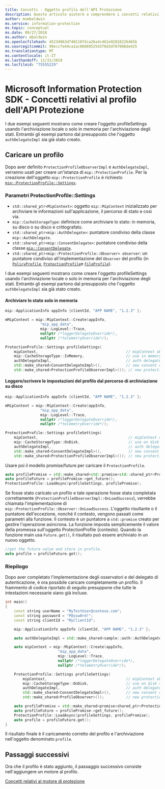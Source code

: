 ```yaml
---
title: Concetti - Oggetto profilo dell'API Protezione
description: Questo articolo aiuterà a comprendere i concetti relativi all'oggetto profilo dell'API Protezione, che viene creato durante l'inizializzazione dell'applicazione.
author: msmbaldwin
ms.service: information-protection
ms.topic: conceptual
ms.date: 09/27/2018
ms.author: mbaldwin
ms.openlocfilehash: 45234963d7401107dca26a4c461e92818226465b
ms.sourcegitcommit: 99eccfe44ca1ac0606952543f6d3d767088de425
ms.translationtype: MT
ms.contentlocale: it-IT
ms.lasthandoff: 12/31/2019
ms.locfileid: "75555229"
---
```

# <a name="microsoft-information-protection-sdk---protection-api-profile-concepts"></a>Microsoft Information Protection SDK - Concetti relativi al profilo dell'API Protezione

I due esempi seguenti mostrano come creare l'oggetto profileSettings usando l'archiviazione locale o solo in memoria per l'archiviazione degli stati. Entrambi gli esempi partono dal presupposto che l'oggetto `authDelegateImpl` sia già stato creato.

## <a name="load-a-profile"></a>Caricare un profilo

Dopo aver definito `ProtectionProfileObserverImpl` e `AuthDelegateImpl`, verranno usati per creare un'istanza di `mip::ProtectionProfile`. Per la creazione dell'oggetto `mip::ProtectionProfile` è richiesto [`mip::ProtectionProfile::Settings`](reference/class_mip_ProtectionProfile_settings.md).

### <a name="protectionprofilesettings-parameters"></a>Parametri ProtectionProfile::Settings

- `std::shared_ptr<MipContext>`: oggetto `mip::MipContext` inizializzato per archiviare le informazioni sull'applicazione, il percorso di stato e così via.
- `mip::CacheStorageType`: definisce come archiviare lo stato: in memoria, su disco o su disco e crittografato.
- `std::shared_ptr<mip::AuthDelegate>`: puntatore condiviso della classe `mip::AuthDelegate`.
- `std::shared_ptr<mip::ConsentDelegate>`: puntatore condiviso della classe [`mip::ConsentDelegate`](reference/class_mip_consentdelegate.md).
- `std::shared_ptr<mip::ProtectionProfile::Observer> observer`: un puntatore condiviso all'implementazione del `Observer` del profilo (in [`PolicyProfile`](reference/class_mip_policyprofile_observer.md), [`ProtectionProfile`](reference/class_mip_protectionprofile_observer.md)e [`FileProfile`](reference/class_mip_fileprofile_observer.md)).

I due esempi seguenti mostrano come creare l'oggetto profileSettings usando l'archiviazione locale o solo in memoria per l'archiviazione degli stati. Entrambi gli esempi partono dal presupposto che l'oggetto `authDelegateImpl` sia già stato creato.

#### <a name="store-state-in-memory-only"></a>Archiviare lo stato solo in memoria

```cpp
mip::ApplicationInfo appInfo {clientId, "APP NAME", "1.2.3" };

mMipContext = mip::MipContext::Create(appInfo,
                "mip_app_data",
                mip::LogLevel::Trace,
                nullptr /*loggerDelegateOverride*/,
                nullptr /*telemetryOverride*/);

ProtectionProfile::Settings profileSettings(
    mipContext,                                        // mipContext object
    mip::CacheStorageType::InMemory,                   // use in memory storage
    authDelegateImpl,                                  // auth delegate object
    std::make_shared<ConsentDelegateImpl>(),           // new consent delegate
    std::make_shared<ProtectionProfileObserverImpl>()); // new protection profile observer
```

#### <a name="readwrite-profile-settings-from-storage-path-on-disk"></a>Leggere/scrivere le impostazioni del profilo dal percorso di archiviazione su disco

```cpp
mip::ApplicationInfo appInfo {clientId, "APP NAME", "1.2.3" };

mMipContext = mip::MipContext::Create(appInfo,
                "mip_app_data",
                mip::LogLevel::Trace,
                nullptr /*loggerDelegateOverride*/,
                nullptr /*telemetryOverride*/);

ProtectionProfile::Settings profileSettings(
    mipContext,                                         // mipContext object
    mip::CacheStorageType::OnDisk,                      // use on disk storage
    authDelegateImpl,                                   // auth delegate object
    std::make_shared<ConsentDelegateImpl>(),            // new consent delegate
    std::make_shared<ProtectionProfileObserverImpl>()); // new protection profile
```

Usare poi il modello promise/future per caricare il `ProtectionProfile`.

```cpp
auto profilePromise = std::make_shared<std::promise<std::shared_ptr<ProtectionProfile>>>();
auto profileFuture = profilePromise->get_future();
ProtectionProfile::LoadAsync(profileSettings, profilePromise);
```

Se fosse stato caricato un profilo e tale operazione fosse stata completata correttamente (`ProtectionProfileObserverImpl::OnLoadSuccess`), verrebbe chiamata l'implementazione di `mip::ProtectionProfile::Observer::OnLoadSuccess`. L'oggetto risultante o il puntatore dell'eccezione, nonché il contesto, vengono passati come parametri alla funzione. Il contesto è un puntatore a `std::promise` creato per gestire l'operazione asincrona. La funzione imposta semplicemente il valore della promessa sull'oggetto ProtectionProfile (contesto). Quando la funzione main usa `Future.get()`, il risultato può essere archiviato in un nuovo oggetto.

```cpp
//get the future value and store in profile.
auto profile = profileFuture.get();
```

### <a name="putting-it-together"></a>Riepilogo

Dopo aver completato l'implementazione degli osservatori e del delegato di autenticazione, è ora possibile caricare completamente un profilo. Il frammento di codice riportato di seguito presuppone che tutte le intestazioni necessarie siano già incluse.

```cpp
int main()
{
    const string userName = "MyTestUser@contoso.com";
    const string password = "P@ssw0rd!";
    const string clientId = "MyClientId";

    mip::ApplicationInfo appInfo {clientId, "APP NAME", "1.2.3" };

    auto authDelegateImpl = std::make_shared<sample::auth::AuthDelegateImpl>(appInfo, userName, password);

    auto mipContext = mip::MipContext::Create(appInfo,
                        "mip_app_data",
                        mip::LogLevel::Trace,
                        nullptr /*loggerDelegateOverride*/,
                        nullptr /*telemetryOverride*/);

    ProtectionProfile::Settings profileSettings(
        mipContext,                                    // mipContext object
        mip::CacheStorageType::OnDisk,                 // use on disk storage
        authDelegateImpl,                              // auth delegate object
        std::make_shared<ConsentDelegateImpl>(),       // new consent delegate
        std::make_shared<ProfileObserver>());          // new protection profile observer

    auto profilePromise = std::make_shared<promise<shared_ptr<ProtectionProfile>>>();
    auto profileFuture = profilePromise->get_future();
    ProtectionProfile::LoadAsync(profileSettings, profilePromise);
    auto profile = profileFuture.get();
}
```

Il risultato finale è il caricamento corretto del profilo e l'archiviazione nell'oggetto denominato `profile`.

## <a name="next-steps"></a>Passaggi successivi

Ora che il profilo è stato aggiunto, il passaggio successivo consiste nell'aggiungere un motore al profilo.

[Concetti relativi al motore di protezione](concept-profile-engine-protection-engine-cpp.md)
